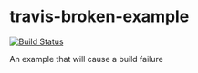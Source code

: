 # travis-broken-example

[![Build Status](https://travis-ci.org/district10/travis-broken-example.svg?branch=master)](https://travis-ci.org/district10/travis-broken-example)

An example that will cause a build failure
